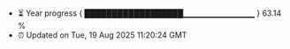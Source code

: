 - ⏳ Year progress { ██████████████████▁▁▁▁▁▁▁▁▁▁▁▁ } 63.14 %
- ⏰ Updated on Tue, 19 Aug 2025 11:20:24 GMT


